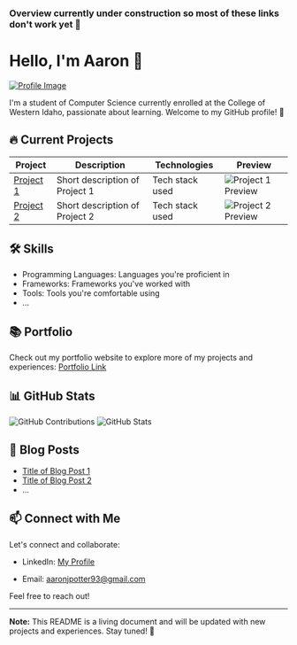 ### Overview currently under construction so most of these links don't work yet 👋

<!--
**aaronjpotter93/aaronjpotter93** is a ✨ _special_ ✨ repository because its `README.md` (this file) appears on your GitHub profile.

Here are some ideas to get you started:

- 🔭 I’m currently working on ...
- 🌱 I’m currently learning ...
- 👯 I’m looking to collaborate on ...
- 🤔 I’m looking for help with ...
- 💬 Ask me about ...
- 📫 How to reach me: ...
- 😄 Pronouns: ...
- ⚡ Fun fact: ...
-->

# Hello, I'm Aaron 👋

[![Profile Image](link-to-your-profile-image)](link-to-your-profile)

I'm a student of Computer Science currently enrolled at the College of Western Idaho, passionate about learning. Welcome to my GitHub profile! 🚀

## 🔥 Current Projects

| Project | Description | Technologies | Preview |
|---------|-------------|--------------|---------|
| [Project 1](link-to-project) | Short description of Project 1 | Tech stack used | ![Project 1 Preview](link-to-project-image) |
| [Project 2](link-to-project) | Short description of Project 2 | Tech stack used | ![Project 2 Preview](link-to-project-image) |

## 🛠️ Skills

- Programming Languages: Languages you're proficient in
- Frameworks: Frameworks you've worked with
- Tools: Tools you're comfortable using
- ...

## 📚 Portfolio

Check out my portfolio website to explore more of my projects and experiences: [Portfolio Link](link-to-portfolio)

## 📊 GitHub Stats

![GitHub Contributions](GitHub-contribution-graph-image)
![GitHub Stats](GitHub-stats-badge-image)

## 📝 Blog Posts

- [Title of Blog Post 1](link-to-blog-post)
- [Title of Blog Post 2](link-to-blog-post)
- ...

## 📫 Connect with Me

Let's connect and collaborate:

- LinkedIn: <a href="https://www.linkedin.com/in/aaron-potter-31b172107/" target="_blank">My Profile</a>

- Email: aaronjpotter93@gmail.com

Feel free to reach out!

---

**Note:** This README is a living document and will be updated with new projects and experiences. Stay tuned! 🌟

  
